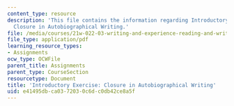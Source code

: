 ```yaml
---
content_type: resource
description: 'This file contains the information regarding Introductory Exercise:
  Closure in Autobiographical Writing.'
file: /media/courses/21w-022-03-writing-and-experience-reading-and-writing-autobiography-spring-2014/e41495dbca0372030c6dc0db42ce8a5f_MIT21W_022_03S14_0506_ic.pdf
file_type: application/pdf
learning_resource_types:
- Assignments
ocw_type: OCWFile
parent_title: Assignments
parent_type: CourseSection
resourcetype: Document
title: 'Introductory Exercise: Closure in Autobiographical Writing'
uid: e41495db-ca03-7203-0c6d-c0db42ce8a5f
---
```

